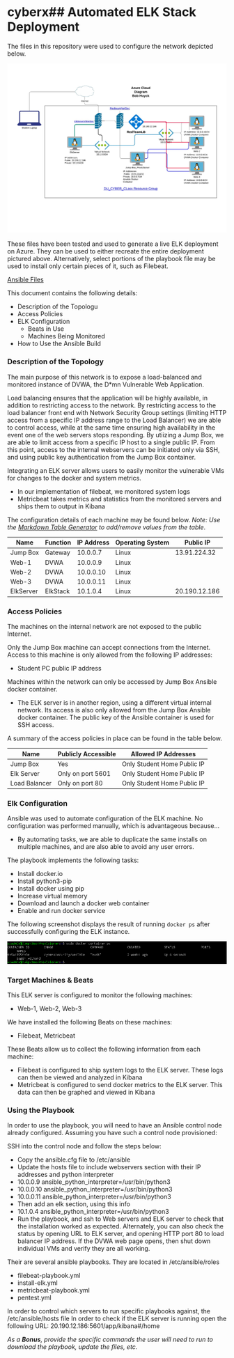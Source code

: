 # cyberx## Automated ELK Stack Deployment

The files in this repository were used to configure the network depicted below.

![Azure Cloud Diagram](Diagrams/Bob_Huyck_Cloud_Network.jpeg)

These files have been tested and used to generate a live ELK deployment on Azure. They can be used to either recreate the entire deployment pictured above. Alternatively, select portions of the playbook file may be used to install only certain pieces of it, such as Filebeat.

  [Ansible Files](Ansible/)

This document contains the following details:
- Description of the Topologu
- Access Policies
- ELK Configuration
  - Beats in Use
  - Machines Being Monitored
- How to Use the Ansible Build


### Description of the Topology

The main purpose of this network is to expose a load-balanced and monitored instance of DVWA, the D*mn Vulnerable Web Application.

Load balancing ensures that the application will be highly available, in addition to restricting access to the network.
By restricting access to the load balancer front end with Network Security Group settings (limiting HTTP access from a specific IP address range to the Load Balancer) we are able to control access, while at the same time ensuring high availability in the event one of the web servers stops responding.
By utiizing a Jump Box, we are able to limit access from a specific IP host to a single public IP. From this point, access to the internal webservers can be initiated only via SSH, and using public key authentication from the Jump Box container.

Integrating an ELK server allows users to easily monitor the vulnerable VMs for changes to the docker and system metrics.
- In our implementation of filebeat, we monitored system logs
- Metricbeat takes metrics and statistics from the monitored servers and ships them to output in Kibana

The configuration details of each machine may be found below.
_Note: Use the [Markdown Table Generator](http://www.tablesgenerator.com/markdown_tables) to add/remove values from the table_.

| Name     | Function | IP Address | Operating System | Public IP    |
|----------|----------|------------|------------------|--------------|
| Jump Box | Gateway  | 10.0.0.7   | Linux            | 13.91.224.32 |
| Web-1    | DVWA     | 10.0.0.9   | Linux            |
| Web-2    | DVWA     | 10.0.0.10  | Linux            |  
| Web-3    | DVWA     | 10.0.0.11  | Linux            |    
| ElkServer| ElkStack | 10.1.0.4   | Linux            |20.190.12.186 |
### Access Policies

The machines on the internal network are not exposed to the public Internet. 

Only the Jump Box machine can accept connections from the Internet. Access to this machine is only allowed from the following IP addresses:
- Student PC public IP address

Machines within the network can only be accessed by Jump Box Ansible docker container.
- The ELK server is in another region, using a different virtual internal network. Its access is also only allowed from the Jump Box Ansible docker container. The public key of the Ansible container is used for SSH access.

A summary of the access policies in place can be found in the table below.

| Name          | Publicly Accessible   | Allowed IP Addresses        |
|-----------    |-----------------------|-----------------------------|
| Jump Box      | Yes                   | Only Student Home Public IP |
| Elk Server    | Only on port 5601     | Only Student Home Public IP |
| Load Balancer | Only on port 80       | Only Student Home Public IP |

### Elk Configuration

Ansible was used to automate configuration of the ELK machine. No configuration was performed manually, which is advantageous because...
- By automating tasks, we are able to duplicate the same installs on multiple machines, and are also able to avoid any user errors.

The playbook implements the following tasks:
- Install docker.io
- Install python3-pip
- Install docker using pip
- Increase virtual memory
- Download and launch a docker web container
- Enable and run docker service


The following screenshot displays the result of running `docker ps` after successfully configuring the ELK instance.

![docker ps](Diagrams/docker-ps.png)

### Target Machines & Beats
This ELK server is configured to monitor the following machines:
- Web-1, Web-2, Web-3

We have installed the following Beats on these machines:
- Filebeat, Metricbeat

These Beats allow us to collect the following information from each machine:
- Filebeat is configured to ship system logs to the ELK server. These logs can then be viewed and analyzed in Kibana
- Metricbeat is configured to send docker metrics to the ELK server. This data can then be graphed and viewed in Kibana

### Using the Playbook
In order to use the playbook, you will need to have an Ansible control node already configured. Assuming you have such a control node provisioned: 

SSH into the control node and follow the steps below:
- Copy the ansible.cfg file to /etc/ansible
- Update the hosts file to include  webservers section with their IP addresses and python interpreter
- 10.0.0.9 ansible_python_interpreter=/usr/bin/python3
- 10.0.0.10 ansible_python_interpreter=/usr/bin/python3
- 10.0.0.11 ansible_python_interpreter=/usr/bin/python3
- Then add an elk section, using this info
- 10.1.0.4 ansible_python_interpreter=/usr/bin/python3
- Run the playbook, and ssh to Web servers and ELK server to check that the installation worked as expected. Alternately, you can also check the status by opening URL to ELK server, and opening HTTP port 80 to load balancer IP address. If the DVWA web page opens, then shut down individual VMs and verify they are all working.

Their are several ansible playbooks. They are located in /etc/ansible/roles
- filebeat-playbook.yml  
- install-elk.yml  
- metricbeat-playbook.yml  
- pentest.yml

In order to control which servers to run specific playbooks against, the /etc/ansible/hosts file 
In order to check if the ELK server is running open the following URL: 20.190.12.186:5601/app/kibana#/home

_As a **Bonus**, provide the specific commands the user will need to run to download the playbook, update the files, etc._
